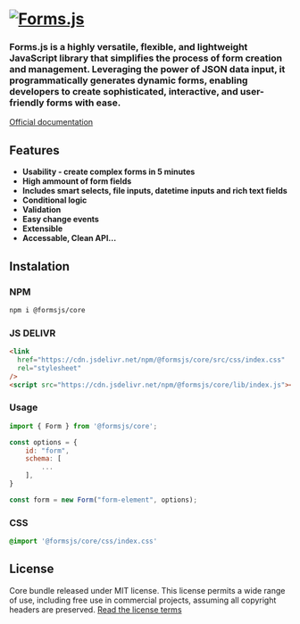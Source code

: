 <h1 id="introduction">
    <a href="https://formsjs.io/" target="_blank">
        <img alt="Forms.js" style="margin: 0 auto" src="https://formsjs.io/images/banner.png" />
    </a>
</h1>

### Forms.js is a highly versatile, flexible, and lightweight JavaScript library that simplifies the process of form creation and management. Leveraging the power of JSON data input, it programmatically generates dynamic forms, enabling developers to create sophisticated, interactive, and user-friendly forms with ease.

<a href="https://formsjs.io/documentation/v1/getting-started" target="_blank">
    Official documentation
</a>

<h2 id="features">Features</h2>

- **Usability - create complex forms in 5 minutes**
- **High ammount of form fields**
- **Includes smart selects, file inputs, datetime inputs and rich text fields**
- **Conditional logic**
- **Validation**
- **Easy change events**
- **Extensible**
- **Accessable, Clean API...**

<h2 id="instalation">Instalation</h2>

### NPM

```bash
npm i @formsjs/core
```

### JS DELIVR

```html
<link
  href="https://cdn.jsdelivr.net/npm/@formsjs/core/src/css/index.css"
  rel="stylesheet"
/>
<script src="https://cdn.jsdelivr.net/npm/@formsjs/core/lib/index.js"></script>
```

### Usage

```js
import { Form } from '@formsjs/core';

const options = {
    id: "form",
    schema: [
        ...
    ],
}

const form = new Form("form-element", options);

```

### CSS

```css
@import '@formsjs/core/css/index.css'
```

<h2 id="license">License</h2>

Core bundle released under MIT license. This license permits a wide range of use, including free use in commercial projects, assuming all copyright headers are preserved. [Read the license terms](https://opensource.org/license/mit/)
